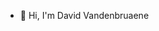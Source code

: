 - 👋 Hi, I'm David Vandenbruaene

<!---
davidvandenbruaene/davidvandenbruaene is a ✨ special ✨ repository because its `README.md` (this file) appears on your GitHub profile.
You can click the Preview link to take a look at your changes.
--->
